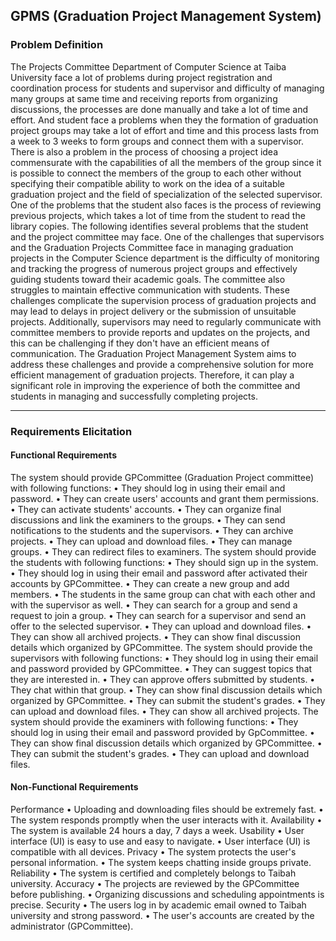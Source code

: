## GPMS (Graduation Project Management System)

### Problem Definition

The Projects Committee Department of Computer Science at Taiba University face a lot of problems during project registration and coordination process for students and supervisor 
and difficulty of managing many groups at same time and receiving reports from organizing discussions, the processes are done manually and take a lot of time and effort.
And student face a problems when they the formation of graduation project groups may take a lot of effort and time and this process lasts from a week to 3 weeks to form 
groups and connect them with a supervisor. There is also a problem in the process of choosing a project idea commensurate with the capabilities of all the members of the group 
since it is possible to connect the members of the group to each other without specifying their compatible ability to work on the idea of a suitable graduation project 
and the field of specialization of the selected supervisor. One of the problems that the student also faces is the process of reviewing 
previous projects, which takes a lot of time from the student to read the library copies. The following identifies several problems that the student 
and the project committee may face. One of the challenges that supervisors and the Graduation Projects Committee face in managing 
graduation projects in the Computer Science department is the difficulty of monitoring and tracking the progress of numerous project groups 
and effectively guiding students toward their academic goals. The committee also struggles to maintain effective communication with students. 
These challenges complicate the supervision process of graduation projects and may lead to delays in project delivery or the submission of unsuitable projects. 
Additionally, supervisors may need to regularly communicate with committee members to provide reports and updates on the projects, and this can be challenging 
if they don't have an efficient means of communication. The Graduation Project Management System aims to address these 
challenges and provide a comprehensive solution for more efficient management of graduation projects. Therefore, it can play a significant role 
in improving the experience of both the committee and students in managing and successfully completing projects.

--------------------------------------------------------------------------------------------------------------------------------------------------------

### Requirements Elicitation
#### Functional Requirements
The system should provide GPCommittee (Graduation Project committee) with following functions:
•	They should log in using their email and password.
•	They can create users' accounts and grant them permissions. 
•	They can activate students' accounts. 
•	They can organize final discussions and link the examiners to the groups.
•	They can send notifications to the students and the supervisors.
•	They can archive projects.
•	They can upload and download files.
•	They can manage groups.
•	They can redirect files to examiners.
The system should provide the students with following functions:
•	They should sign up in the system.
•	They should log in using their email and password after activated their accounts by GPCommittee.
•	They can create a new group and add members.
•	The students in the same group can chat with each other and with the supervisor as well.
•	They can search for a group and send a request to join a group.
•	They can search for a supervisor and send an offer to the selected supervisor.
•	They can upload and download files.
•	They can show all archived projects.
•	They can show final discussion details which organized by GPCommittee.
The system should provide the supervisors with following functions:
•	They should log in using their email and password provided by GPCommittee.
•	They can suggest topics that they are interested in.
•	They can approve offers submitted by students.
•	They chat within that group.
•	They can show final discussion details which organized by GPCommittee.
•	They can submit the student's grades.
•	They can upload and download files.
•	They can show all archived projects.
The system should provide the examiners with following functions:
•	They should log in using their email and password provided by GpCommittee.
•	They can show final discussion details which organized by GPCommittee.
•	They can submit the student's grades.
•	They can upload and download files.

#### Non-Functional Requirements
Performance
•	Uploading and downloading files should be extremely fast.
•	The system responds promptly when the user interacts with it.
Availability
•	The system is available 24 hours a day, 7 days a week.
Usability
•	User interface (UI) is easy to use and easy to navigate.
•	User interface (UI) is compatible with all devices.
Privacy
•	The system protects the user's personal information.
•	The system keeps chatting inside groups private.
Reliability
•	The system is certified and completely belongs to Taibah university. 
Accuracy
•	The projects are reviewed by the GPCommittee before publishing.
•	Organizing discussions and scheduling appointments is precise.
Security
•	The users log in by academic email owned to Taibah university and strong password.
•	The user's accounts are created by the administrator (GPCommittee).
